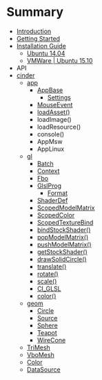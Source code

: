 # Summary

* [Introduction](README.md)
* [Getting Started](book/getting_started.md)
* [Installation Guide](book/installation_guide.md)
   * [Ubuntu 14.04](book/building_on_ubuntu14.md)
   * [VMWare | Ubuntu 15.10](book/building_on_vmware_ubuntu15.md)
* API
* [cinder](book/cinder.md)
   * [app](book/cinder/app.md)
       * [AppBase](book/cinder/app/AppBase.md)
           * [Settings](book/cinder/app/AppBase/Settings.md)
       * [MouseEvent](book/cinder/app/MouseEvent.md)
       * [loadAsset()](book/cinder/app/loadAsset.md)
       * loadImage()
       * loadResource()
       * console()
       * AppMsw
       * AppLinux
   * [gl](book/cinder/gl.md)
       * [Batch](book/cinder/gl/Batch.md)
       * [Context](book/cinder/gl/Context.md)
       * [Fbo](book/cinder/gl/Fbo.md)
       * [GlslProg](book/cinder/gl/GlslProg.md)
           * [Format](book/cinder/gl/glslprog/Format.md)
       * [ShaderDef](book/cinder/gl/ShaderDef.md)
       * [ScopedModelMatrix](book/cinder/gl/ScopedModelMatrix.md)
       * [ScopedColor](book/cinder/gl/ScopedColor.md)
       * [ScopedTextureBind](book/cinder/gl/ScopedTextureBind.md)
       * [bindStockShader()](book/cinder/gl/bindStockShader.md)
       * [popModelMatrix()](book/cinder/gl/popModelMatrix.md)
       * [pushModelMatrix()](book/cinder/gl/pushModelMatrix.md)
       * [getStockShader()](book/cinder/gl/getStockShader.md)
       * [drawSolidCircle()](book/cinder/gl/drawSolidCircle.md)
       * [translate()](book/cinder/gl/translate.md)
       * [rotate()](book/cinder/gl/rotate.md)
       * [scale()](book/cinder/gl/scale.md)
       * [CI_GLSL](book/cinder/gl/CI_GLSL.md)
       * [color()](book/cinder/gl/color.md)
   * [geom](book/cinder/geom.md)
       * [Circle](book/cinder/geom/Circle.md)
       * [Source](book/cinder/geom/Source.md)
       * [Sphere](book/cinder/geom/Sphere.md)
       * [Teapot](book/cinder/geom/Teapot.md)
       * [WireCone](book/cinder/geom/WireCone.md)
   * [TriMesh](book/cinder/TriMesh.md)
   * [VboMesh](book/cinder/VboMesh.md)
   * [Color](book/cinder/color.md)
   * [DataSource](book/cinder/DataSource.md)

